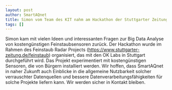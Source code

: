 ```yaml
---
layout: post
author: SmartAQnet
title: Simon vom Team des KIT nahm am Hackathon der Stuttgarter Zeitung teil.
tags: []
---
```

Simon kam mit vielen Ideen und interessanten Fragen zur Big Data Analyse von kostengünstigen Feinstaubsensoren zurück. Der Hackathon wurde im Rahmen des Feinstaub Radar Projects (https://www.stuttgarter-zeitung.de/feinstaub) organisiert, das mit den OK Labs in Stuttgart durchgeführt wird. Das Projekt experimentiert mit kostengünstigen Sensoren, die von Bürgern installiert werden. Wir hoffen, dass SmartAQnet in naher Zukunft auch Einblicke in die allgemeine Nutzbarkeit solcher verrauschter Datenquellen und bessere Datenverarbeitungsfähigkeiten für solche Projekte liefern kann. Wir werden sicher in Kontakt bleiben.
